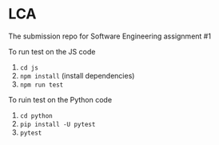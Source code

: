 # LCA
The submission repo for Software Engineering assignment #1

To run test on the JS code 
1. `cd js`
2. `npm install` (install dependencies)
3. `npm run test`

To ruin test on the Python code 
1. `cd python`
2. `pip install -U pytest`
3. `pytest`
